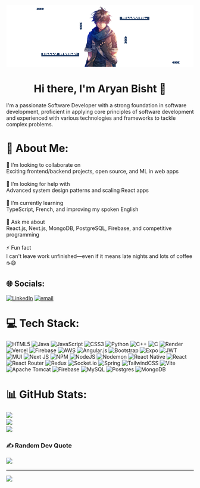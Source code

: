 <img src="./assets/images/herobanner.png">

<h1 align="center">Hi there, I'm Aryan Bisht 👋</h1>
I'm a passionate Software Developer with a strong foundation in software development, proficient in applying core principles of software development and experienced with various technologies and frameworks to tackle complex problems.


# 💫 About Me:
🤝 I’m looking to collaborate on<br>Exciting frontend/backend projects, open source, and ML in web apps<br><br>🧠 I’m looking for help with<br>Advanced system design patterns and scaling React apps<br><br>🌱 I’m currently learning<br>TypeScript, French, and improving my spoken English<br><br>💬 Ask me about<br>React.js, Next.js, MongoDB, PostgreSQL, Firebase, and competitive programming<br><br>⚡ Fun fact<br>I can't leave work unfinished—even if it means late nights and lots of coffee ☕😅


## 🌐 Socials:
[![LinkedIn](https://img.shields.io/badge/LinkedIn-%230077B5.svg?logo=linkedin&logoColor=white)](https://linkedin.com/in/aryan-bisht-116417211) [![email](https://img.shields.io/badge/Email-D14836?logo=gmail&logoColor=white)](mailto:aryanbisht2580@gmail.com) 

# 💻 Tech Stack:
![HTML5](https://img.shields.io/badge/html5-%23E34F26.svg?style=for-the-badge&logo=html5&logoColor=white) ![Java](https://img.shields.io/badge/java-%23ED8B00.svg?style=for-the-badge&logo=openjdk&logoColor=white) ![JavaScript](https://img.shields.io/badge/javascript-%23323330.svg?style=for-the-badge&logo=javascript&logoColor=%23F7DF1E) ![CSS3](https://img.shields.io/badge/css3-%231572B6.svg?style=for-the-badge&logo=css3&logoColor=white) ![Python](https://img.shields.io/badge/python-3670A0?style=for-the-badge&logo=python&logoColor=ffdd54) ![C++](https://img.shields.io/badge/c++-%2300599C.svg?style=for-the-badge&logo=c%2B%2B&logoColor=white) ![C](https://img.shields.io/badge/c-%2300599C.svg?style=for-the-badge&logo=c&logoColor=white) ![Render](https://img.shields.io/badge/Render-%46E3B7.svg?style=for-the-badge&logo=render&logoColor=white) ![Vercel](https://img.shields.io/badge/vercel-%23000000.svg?style=for-the-badge&logo=vercel&logoColor=white) ![Firebase](https://img.shields.io/badge/firebase-%23039BE5.svg?style=for-the-badge&logo=firebase) ![AWS](https://img.shields.io/badge/AWS-%23FF9900.svg?style=for-the-badge&logo=amazon-aws&logoColor=white) ![Angular.js](https://img.shields.io/badge/angular.js-%23E23237.svg?style=for-the-badge&logo=angularjs&logoColor=white) ![Bootstrap](https://img.shields.io/badge/bootstrap-%238511FA.svg?style=for-the-badge&logo=bootstrap&logoColor=white) ![Expo](https://img.shields.io/badge/expo-1C1E24?style=for-the-badge&logo=expo&logoColor=#D04A37) ![JWT](https://img.shields.io/badge/JWT-black?style=for-the-badge&logo=JSON%20web%20tokens) ![MUI](https://img.shields.io/badge/MUI-%230081CB.svg?style=for-the-badge&logo=mui&logoColor=white) ![Next JS](https://img.shields.io/badge/Next-black?style=for-the-badge&logo=next.js&logoColor=white) ![NPM](https://img.shields.io/badge/NPM-%23CB3837.svg?style=for-the-badge&logo=npm&logoColor=white) ![NodeJS](https://img.shields.io/badge/node.js-6DA55F?style=for-the-badge&logo=node.js&logoColor=white) ![Nodemon](https://img.shields.io/badge/NODEMON-%23323330.svg?style=for-the-badge&logo=nodemon&logoColor=%BBDEAD) ![React Native](https://img.shields.io/badge/react_native-%2320232a.svg?style=for-the-badge&logo=react&logoColor=%2361DAFB) ![React](https://img.shields.io/badge/react-%2320232a.svg?style=for-the-badge&logo=react&logoColor=%2361DAFB) ![React Router](https://img.shields.io/badge/React_Router-CA4245?style=for-the-badge&logo=react-router&logoColor=white) ![Redux](https://img.shields.io/badge/redux-%23593d88.svg?style=for-the-badge&logo=redux&logoColor=white) ![Socket.io](https://img.shields.io/badge/Socket.io-black?style=for-the-badge&logo=socket.io&badgeColor=010101) ![Spring](https://img.shields.io/badge/spring-%236DB33F.svg?style=for-the-badge&logo=spring&logoColor=white) ![TailwindCSS](https://img.shields.io/badge/tailwindcss-%2338B2AC.svg?style=for-the-badge&logo=tailwind-css&logoColor=white) ![Vite](https://img.shields.io/badge/vite-%23646CFF.svg?style=for-the-badge&logo=vite&logoColor=white) ![Apache Tomcat](https://img.shields.io/badge/apache%20tomcat-%23F8DC75.svg?style=for-the-badge&logo=apache-tomcat&logoColor=black) ![Firebase](https://img.shields.io/badge/firebase-a08021?style=for-the-badge&logo=firebase&logoColor=ffcd34) ![MySQL](https://img.shields.io/badge/mysql-4479A1.svg?style=for-the-badge&logo=mysql&logoColor=white) ![Postgres](https://img.shields.io/badge/postgres-%23316192.svg?style=for-the-badge&logo=postgresql&logoColor=white) ![MongoDB](https://img.shields.io/badge/MongoDB-%234ea94b.svg?style=for-the-badge&logo=mongodb&logoColor=white)
# 📊 GitHub Stats:
![](https://github-readme-stats.vercel.app/api?username=aryanbisht2580&theme=dark&hide_border=false&include_all_commits=true&count_private=false)<br/>
![](https://nirzak-streak-stats.vercel.app/?user=aryanbisht2580&theme=dark&hide_border=false)<br/>
![](https://github-readme-stats.vercel.app/api/top-langs/?username=aryanbisht2580&theme=dark&hide_border=false&include_all_commits=true&count_private=false&layout=compact)

### ✍️ Random Dev Quote
![](https://quotes-github-readme.vercel.app/api?type=horizontal&theme=radical)

---
[![](https://visitcount.itsvg.in/api?id=aryanbisht2580&icon=0&color=0)](https://visitcount.itsvg.in)

<!-- Proudly created with GPRM ( https://gprm.itsvg.in ) -->

<!-- <h2 align="center">Technologies & Skills 🔥</h1>
<h4>Programming Languages</h4>
<p>
 <img src="https://img.shields.io/badge/java-%23ED8B00.svg?style=for-the-badge&logo=openjdk&logoColor=white" alt="Java">
 <img src="https://img.shields.io/badge/javascript-%23323330.svg?style=for-the-badge&logo=javascript&logoColor=%23F7DF1E" alt="Javascript">
 <img src="https://img.shields.io/badge/node.js-6DA55F?style=for-the-badge&logo=node.js&logoColor=white" alt="NodeJS">
 <img src="https://img.shields.io/badge/html5-%23E34F26.svg?style=for-the-badge&logo=html5&logoColor=white" alt="HTML5">
 <img src="https://img.shields.io/badge/css3-%231572B6.svg?style=for-the-badge&logo=css3&logoColor=white" alt="CSS">
</p>

<h4>Backend Developments</h4>
<p>
 <img src="https://img.shields.io/badge/spring-%236DB33F.svg?style=for-the-badge&logo=spring&logoColor=white" alt="Spring">
  <img src="https://img.shields.io/badge/SpringBoot-6DB33F?style=flat-square&logo=Spring&logoColor=white" alt="Springboot">
 <img src="https://img.shields.io/badge/express.js-%23404d59.svg?style=for-the-badge&logo=express&logoColor=%2361DAFB" alt="Express">
  
</p>

<h4>Frontend Developments</h4>
<p>
 <img src="https://img.shields.io/badge/react-%2320232a.svg?style=for-the-badge&logo=react&logoColor=%2361DAFB" alt="React">
 <img src="https://img.shields.io/badge/angular-%23DD0031.svg?style=for-the-badge&logo=angular&logoColor=white" alt="Angular">
</p>

<h4>Other Tools</h4>
<p>
 <img src="https://img.shields.io/badge/docker-%230db7ed.svg?style=for-the-badge&logo=docker&logoColor=white" alt="Docker">
 <img src="https://img.shields.io/badge/postgres-%23316192.svg?style=for-the-badge&logo=postgresql&logoColor=white" alt="Postgres">
 <img src="https://img.shields.io/badge/mysql-4479A1.svg?style=for-the-badge&logo=mysql&logoColor=white" alt="MySQL">
 <img src="https://img.shields.io/badge/MongoDB-%234ea94b.svg?style=for-the-badge&logo=mongodb&logoColor=white" alt="MongoDB">
</p>-->


